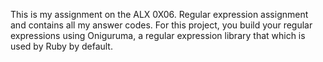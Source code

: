This is my assignment on the ALX 0X06. Regular expression assignment and contains all my answer codes.
For this project, you build your regular expressions using Oniguruma, a regular expression library that which is used by Ruby by default.
